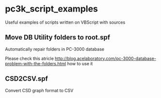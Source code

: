 # pc3k_script_examples
Useful examples of scripts written on VBScript with sources

## Move DB Utility folders to root.spf

Automatically repair folders in PC-3000 database

Please check this atricle http://blog.acelaboratory.com/pc-3000-database-problem-with-the-folders.html how to use it

## CSD2CSV.spf

Convert CSD graph format to CSV
